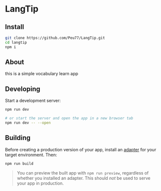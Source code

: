 # LangTip

## Install
```bash
git clone https://github.com/Peu77/LangTip.git
cd langtip
npm i
```

## About
this is a simple vocabulary learn app 


## Developing

Start a development server:

```bash
npm run dev

# or start the server and open the app in a new browser tab
npm run dev -- --open
```

## Building

Before creating a production version of your app, install an [adapter](https://kit.svelte.dev/docs#adapters) for your target environment. Then:

```bash
npm run build
```

> You can preview the built app with `npm run preview`, regardless of whether you installed an adapter. This should _not_ be used to serve your app in production.
